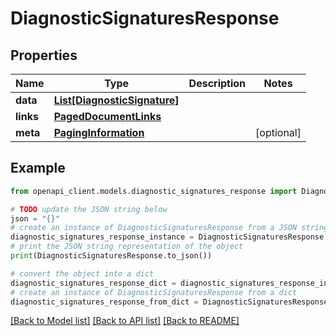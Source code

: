 # DiagnosticSignaturesResponse


## Properties

Name | Type | Description | Notes
------------ | ------------- | ------------- | -------------
**data** | [**List[DiagnosticSignature]**](DiagnosticSignature.md) |  | 
**links** | [**PagedDocumentLinks**](PagedDocumentLinks.md) |  | 
**meta** | [**PagingInformation**](PagingInformation.md) |  | [optional] 

## Example

```python
from openapi_client.models.diagnostic_signatures_response import DiagnosticSignaturesResponse

# TODO update the JSON string below
json = "{}"
# create an instance of DiagnosticSignaturesResponse from a JSON string
diagnostic_signatures_response_instance = DiagnosticSignaturesResponse.from_json(json)
# print the JSON string representation of the object
print(DiagnosticSignaturesResponse.to_json())

# convert the object into a dict
diagnostic_signatures_response_dict = diagnostic_signatures_response_instance.to_dict()
# create an instance of DiagnosticSignaturesResponse from a dict
diagnostic_signatures_response_from_dict = DiagnosticSignaturesResponse.from_dict(diagnostic_signatures_response_dict)
```
[[Back to Model list]](../README.md#documentation-for-models) [[Back to API list]](../README.md#documentation-for-api-endpoints) [[Back to README]](../README.md)


